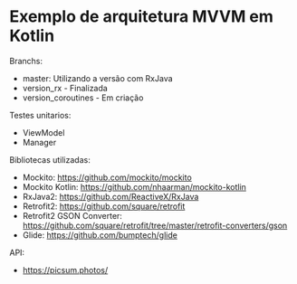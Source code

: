 # Exemplo de arquitetura MVVM em Kotlin

Branchs:
- master: Utilizando a versão com RxJava
- version_rx - Finalizada
- version_coroutines - Em criação

Testes unitarios:
- ViewModel
- Manager

Bibliotecas utilizadas:
- Mockito: https://github.com/mockito/mockito
- Mockito Kotlin: https://github.com/nhaarman/mockito-kotlin
- RxJava2: https://github.com/ReactiveX/RxJava
- Retrofit2: https://github.com/square/retrofit
- Retrofit2 GSON Converter: https://github.com/square/retrofit/tree/master/retrofit-converters/gson
- Glide: https://github.com/bumptech/glide

API:
- https://picsum.photos/
